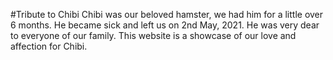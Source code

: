 #Tribute to Chibi
Chibi was our beloved hamster, we had him for a little over 6 months. He became sick and left us on 2nd May, 2021. He was very dear to everyone of our family. This website is a showcase of our love and affection for Chibi.
